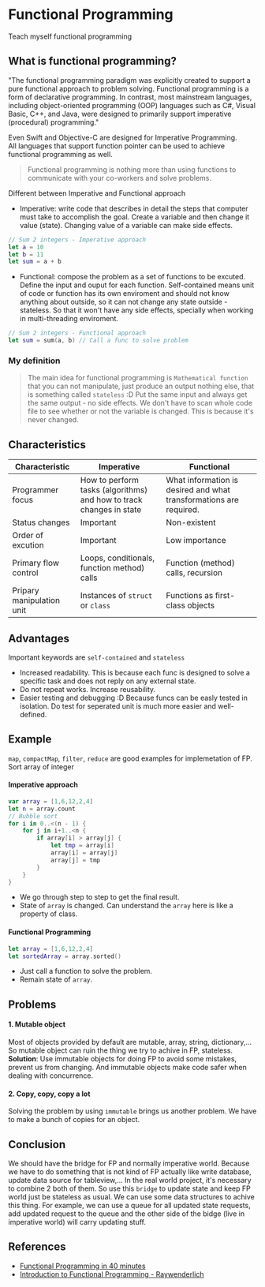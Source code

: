 # Functional Programming
Teach myself functional programming

## What is functional programming? 
"The functional programming paradigm was explicitly created to support a pure functional approach to problem solving. Functional programming is a form of declarative programming. In contrast, most mainstream languages, including object-oriented programming (OOP) languages such as C#, Visual Basic, C++, and Java, were designed to primarily support imperative (procedural) programming."

Even Swift and Objective-C are designed for Imperative Programming. \
All languages that support function pointer can be used to achieve functional programming as well.

> Functional programming is nothing more than using functions to communicate with your co-workers and solve problems.

Different between Imperative and Functional approach
* Imperative: write code that describes in detail the steps that computer must take to accomplish the goal. Create a variable and then change it value (state). Changing value of a variable can make side effects.
```swift
// Sum 2 integers - Imperative approach
let a = 10
let b = 11
let sum = a + b
```
* Functional: compose the problem as a set of functions to be excuted. Define the input and ouput for each function. Self-contained means unit of code or function has its own enviroment and should not know anything about outside, so it can not change any state outside - stateless. So that it won't have any side effects, specially when working in multi-threading enviroment. 
```swift
// Sum 2 integers - Functional approach
let sum = sum(a, b) // Call a func to solve problem
```

### My definition
> The main idea for functional programming is `Mathematical function` that you can not manipulate, just produce an output nothing else, that is something called `stateless` :D Put the same input and always get the same output - no side effects. We don't have to scan whole code file to see whether or not the variable is changed. This is because it's never changed.

## Characteristics
| Characteristic | Imperative | Functional |
|----------------|------------|------------|
|Programmer focus|How to perform tasks (algorithms) and how to track changes in state|What information is desired and what transformations are required.|
|Status changes|Important|Non-existent|
|Order of excution|Important|Low importance|
|Primary flow control|Loops, conditionals, function method) calls| Function (method) calls, recursion|
|Pripary manipulation unit|Instances of `struct` or `class`|Functions as first-class objects|

## Advantages
Important keywords are `self-contained` and `stateless`
* Increased readability. This is because each func is designed to solve a specific task and does not reply on any external state.
* Do not repeat works. Increase reusability.
* Easier testing and debugging :D Because funcs can be easly tested in isolation. Do test for seperated unit is much more easier and well-defined.

## Example 
`map`, `compactMap`, `filter`, `reduce` are good examples for implemetation of FP. \
Sort array of integer
#### Imperative approach
```swift
var array = [1,6,12,2,4]
let n = array.count
// Bubble sort
for i in 0..<(n - 1) {
    for j in i+1..<n {
        if array[i] > array[j] {
            let tmp = array[i]
            array[i] = array[j]
            array[j] = tmp
        }
    }
}   
```
* We go through step to step to get the final result.
* State of `array` is changed. Can understand the `array` here is like a property of class.

#### Functional Programming
```swift
let array = [1,6,12,2,4]
let sortedArray = array.sorted()
```
* Just call a function to solve the problem.
* Remain state of `array`.

## Problems
#### 1. Mutable object
Most of objects provided by default are mutable, array, string, dictionary,...
So mutable object can ruin the thing we try to achive in FP, stateless. \
**Solution**: Use immutable objects for doing FP to avoid some mistakes, prevent us from changing. And immutable objects make code safer when dealing with concurrence.
#### 2. Copy, copy, copy a lot
Solving the problem by using `immutable` brings us another problem. We have to make a bunch of copies for an object.

## Conclusion
We should have the bridge for FP and normally imperative world. Because we have to do something that is not kind of FP actually like write database, update data source for tableview,... In the real world project, it's necessary to combine 2 both of them. So use this `bridge` to update state and keep FP world just be stateless as usual. We can use some data structures to achive this thing. For example, we can use a queue for all updated state requests, add updated request to the queue and the other side of the bidge (live in imperative world) will carry updating stuff.

## References
* [Functional Programming in 40 minutes](https://www.youtube.com/watch?v=0if71HOyVjY)
* [Introduction to Functional Programming - Raywenderlich](https://www.raywenderlich.com/9222-an-introduction-to-functional-programming-in-swift)


